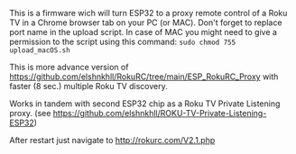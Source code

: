 This is a firmware wich will turn ESP32 to a proxy remote control of a Roku TV in a Chrome browser tab on your PC (or MAC). Don't forget to replace port name in the upload script. In case of MAC you might need to give a permission to the script using this command: `sudo chmod 755 upload_macOS.sh`


This is more advance version of https://github.com/elshnkhll/RokuRC/tree/main/ESP_RokuRC_Proxy with faster (8 sec.) multiple Roku TV discovery. 

Works in tandem with second ESP32 chip as a Roku TV Private Listening proxy. (see https://github.com/elshnkhll/ROKU-TV-Private-Listening-ESP32)

After restart just navigate to http://rokurc.com/V2.1.php
